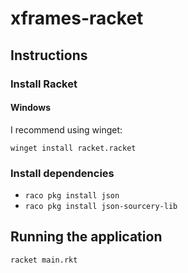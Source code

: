 # xframes-racket

## Instructions

### Install Racket

#### Windows

I recommend using winget:

`winget install racket.racket`

### Install dependencies

- `raco pkg install json`
- `raco pkg install json-sourcery-lib`

## Running the application

`racket main.rkt`
